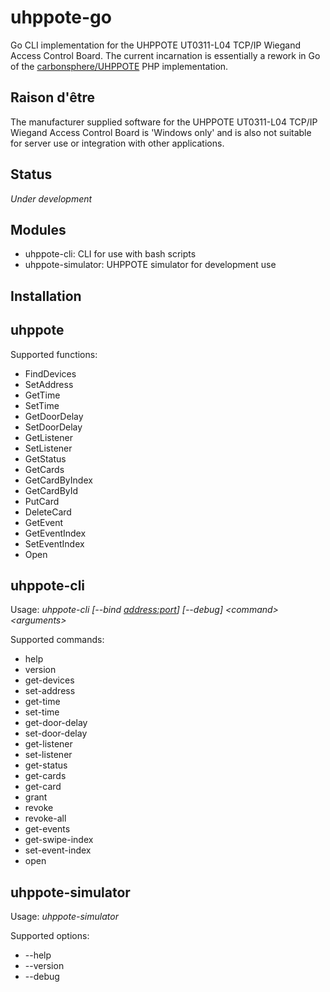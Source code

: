 # uhppote-go

Go CLI implementation for the UHPPOTE UT0311-L04 TCP/IP Wiegand Access Control Board. The current incarnation is essentially a rework in Go of the [carbonsphere/UHPPOTE](https://github.com/carbonsphere/UHPPOTE) PHP implementation.

## Raison d'être

The manufacturer supplied software for the UHPPOTE UT0311-L04 TCP/IP Wiegand Access Control Board is 'Windows only' and is also not suitable for server use or integration with other applications.

## Status

*Under development*

## Modules

- uhppote-cli:       CLI for use with bash scripts
- uhppote-simulator: UHPPOTE simulator for development use

## Installation

## uhppote

Supported functions:
- FindDevices
- SetAddress
- GetTime
- SetTime
- GetDoorDelay
- SetDoorDelay
- GetListener
- SetListener
- GetStatus
- GetCards
- GetCardByIndex
- GetCardById
- PutCard
- DeleteCard
- GetEvent
- GetEventIndex
- SetEventIndex
- Open

## uhppote-cli

Usage: *uhppote-cli [--bind <address:port>] [--debug] \<command\> \<arguments\>*

Supported commands:

- help
- version
- get-devices
- set-address
- get-time
- set-time
- get-door-delay
- set-door-delay
- get-listener
- set-listener
- get-status
- get-cards
- get-card
- grant
- revoke
- revoke-all
- get-events
- get-swipe-index
- set-event-index
- open             

## uhppote-simulator

Usage: *uhppote-simulator*

Supported options:
- --help
- --version
- --debug








